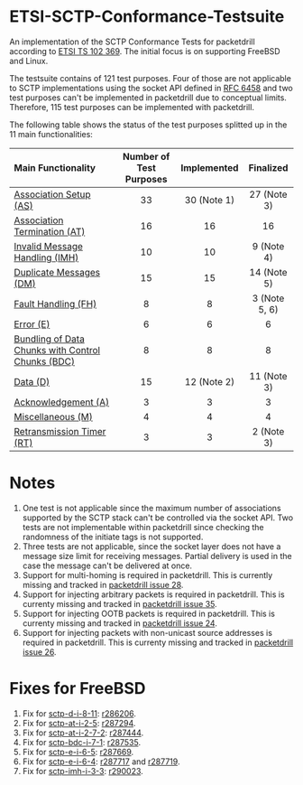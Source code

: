 # ETSI-SCTP-Conformance-Testsuite
An implementation of the SCTP Conformance Tests for packetdrill according to
[ETSI TS 102 369](http://www.etsi.org/deliver/etsi_ts/102300_102399/102369/01.01.01_60/ts_102369v010101p.pdf).
The initial focus is on supporting FreeBSD and Linux.

The testsuite contains of 121 test purposes. Four of those are not applicable to SCTP implementations using the socket API defined in [RFC 6458](https://tools.ietf.org/html/rfc6458) and two test purposes can't be implemented in packetdrill due to conceptual limits.
Therefore, 115 test purposes can be implemented with packetdrill.

The following table shows the status of the test purposes splitted up in the 11 main functionalities:

| Main Functionality                                                             | Number of Test Purposes | Implemented | Finalized      |
|:-------------------------------------------------------------------------------|:-----------------------:|:-----------:|:--------------:|
| [Association Setup (AS)](sctp-as-tests/README.md)                              | 33                      |  30 (Note 1)|  27 (Note 3)   |
| [Association Termination (AT)](sctp-at-tests/README.md)                        | 16                      |  16         |  16            |
| [Invalid Message Handling (IMH)](sctp-imh-tests/README.md)                     | 10                      |  10         |  9  (Note 4)   |
| [Duplicate Messages (DM)](sctp-dm-tests/README.md)                             | 15                      |  15         |  14 (Note 5)   |
| [Fault Handling (FH)](sctp-fh-tests/README.md)                                 | 8                       |  8          |  3  (Note 5, 6)|
| [Error (E)](sctp-e-tests/README.md)                                            | 6                       |  6          |  6             |
| [Bundling of Data Chunks with Control Chunks (BDC)](sctp-bdc-tests/README.md)  | 8                       |  8          |  8             |
| [Data (D)](sctp-d-tests/README.md)                                             | 15                      |  12 (Note 2)|  11 (Note 3)   |
| [Acknowledgement (A)](sctp-a-tests/README.md)                                  | 3                       |  3          |  3             |
| [Miscellaneous (M)](sctp-m-tests/README.md)                                    | 4                       |  4          |  4             |
| [Retransmission Timer (RT)](sctp-rt-tests/README.md)                           | 3                       |  3          |  2 (Note 3)    |

# Notes
1. One test is not applicable since the maximum number of associations supported by the SCTP stack can't be controlled via the socket API. Two tests are not implementable within packetdrill since checking the randomness of the initiate tags is not supported.
2. Three tests are not applicable, since the socket layer does not have a message size limit for receiving messages. Partial delivery is used in the case the message can't be delivered at once.
3. Support for multi-homing is required in packetdrill. This is currently missing and tracked in [packetdrill issue 28](https://github.com/nplab/packetdrill/issues/28).
4. Support for injecting arbitrary packets is required in packetdrill. This is currenty missing and tracked in [packetdrill issue 35](https://github.com/nplab/packetdrill/issues/35).
5. Support for injecting OOTB packets is required in packetdrill. This is currenty missing and tracked in [packetdrill issue 24](https://github.com/nplab/packetdrill/issues/24).
6. Support for injecting packets with non-unicast source addresses is required in packetdrill. This is currenty missing and tracked in [packetdrill issue 26](https://github.com/nplab/packetdrill/issues/26).


# Fixes for FreeBSD
1. Fix for [sctp-d-i-8-11](sctp-d-tests/sctp-d-i-8-11.pkt): [r286206](https://svnweb.freebsd.org/changeset/base/286206).
2. Fix for [sctp-at-i-2-5](sctp-at-tests/sctp-at-i-2-5.pkt): [r287294](https://svnweb.freebsd.org/changeset/base/287294).
3. Fix for [sctp-at-i-2-7-2](sctp-at-tests/sctp-at-i-2-7-2.pkt): [r287444](https://svnweb.freebsd.org/changeset/base/287444).
4. Fix for [sctp-bdc-i-7-1](sctp-bdc-tests/sctp-bdc-i-7-1.pkt): [r287535](https://svnweb.freebsd.org/changeset/base/287535).
5. Fix for [sctp-e-i-6-5](sctp-e-i-6-5.pkt): [r287669](https://svnweb.freebsd.org/changeset/base/287669).
6. Fix for [sctp-e-i-6-4](sctp-e-i-6-4.pkt): [r287717](https://svnweb.freebsd.org/changeset/base/287717) and [r287719](https://svnweb.freebsd.org/changeset/base/287719).
7. Fix for [sctp-imh-i-3-3](sctp-imh-i-3-3.pkt): [r290023](https://svnweb.freebsd.org/changeset/base/290023).
